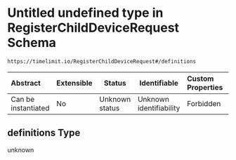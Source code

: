# Untitled undefined type in RegisterChildDeviceRequest Schema

```txt
https://timelimit.io/RegisterChildDeviceRequest#/definitions
```




| Abstract            | Extensible | Status         | Identifiable            | Custom Properties | Additional Properties | Access Restrictions | Defined In                                                                                                |
| :------------------ | ---------- | -------------- | ----------------------- | :---------------- | --------------------- | ------------------- | --------------------------------------------------------------------------------------------------------- |
| Can be instantiated | No         | Unknown status | Unknown identifiability | Forbidden         | Allowed               | none                | [RegisterChildDeviceRequest.schema.json\*](RegisterChildDeviceRequest.schema.json "open original schema") |

## definitions Type

unknown
